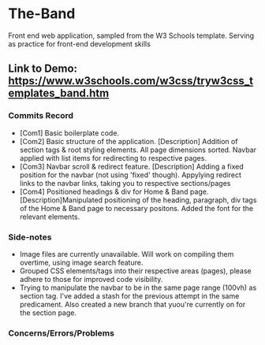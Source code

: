 # The-Band
Front end web application, sampled from the W3 Schools template. Serving as practice for front-end development skills

## Link to Demo: https://www.w3schools.com/w3css/tryw3css_templates_band.htm

### Commits Record
- [Com1] Basic boilerplate code.
- [Com2] Basic structure of the application. [Description] Addition of section tags & root styling elements. All page dimensions sorted. Navbar applied with list items for redirecting to respective pages.
- [Com3] Navbar scroll & redirect feature. [Description] Adding a fixed position for the navbar (not using 'fixed' though). Appylying redirect links to the navbar links, taking you to respective sections/pages
- [Com4] Positioned headings & div for Home & Band page. [Description]Manipulated positioning of the heading, paragraph, div tags of the Home & Band page to necessary positons. Added the font for the relevant elements.


### Side-notes
- Image files are currently unavailable. Will work on compiling them overtime, using image search feature.
- Grouped CSS elements/tags into their respective areas (pages), please adhere to those for improved code visibility.
- Trying to manipulate the navbar to be in the same page range (100vh) as section tag. I've added a stash for the previous attempt in the same predicament. Also created a new branch that yuou're currently on for the section page.

### Concerns/Errors/Problems



